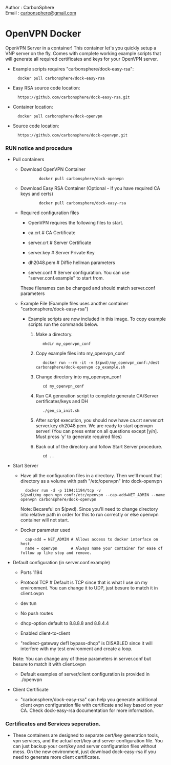 Author  : CarbonSphere <br>
Email   : carbonsphere@gmail.com<br>

# OpenVPN Docker

  OpenVPN Server in a container! This container let's you quickly setup a VNP server on the fly. Comes with complete working example scripts that will generate all required certificates and keys for your OpenVPN server. 

* Example scripts requires "carbonsphere/dock-easy-rsa":

		docker pull carbonsphere/dock-easy-rsa

* Easy RSA source code location:

		https://github.com/carbonsphere/dock-easy-rsa.git

* Container location:

		docker pull carbonsphere/dock-openvpn

* Source code location: 

		https://github.com/carbonsphere/dock-openvpn.git


### RUN notice and procedure

* Pull containers

  - Download OpenVPN Container

				docker pull carbonsphere/dock-openvpn

  - Download Easy RSA Container (Optional - If you have required CA keys and certs)

				docker pull carbonsphere/dock-easy-rsa

  - Required configuration files

     - OpenVPN requires the following files to start.

      - ca.crt        # CA Certificate
      - server.crt    # Server Certificate
      - server.key    # Server Private Key
      - dh2048.pem    # Diffie hellman parameters
      - server.conf   # Server configuration.  You can use "server.conf.example" to start from.

      These filenames can be changed and should match server.conf parameters

  - Example File (Example files uses another container "carbonsphere/dock-easy-rsa")

    - Example scripts are now included in this image. To copy example scripts run the commands below.

      1. Make a directory.  

				mkdir my_openvpn_conf

      2. Copy example files into my_openvpn_conf 

				docker run --rm -it -v $(pwd)/my_openvpn_conf:/dest carbonsphere/dock-openvpn cp_example.sh

      3. Change directory into my_openvpn_conf

				cd my_openvpn_conf

      4. Run CA generation script to complete generate CA/Server certificates/keys and DH

				./gen_ca_init.sh

      4. After script execution, you should now have ca.crt server.crt server.key dh2048.pem. We are ready to start openvpn server! (You can press enter on all questions except [y/n]. Must press 'y' to generate required files)

      5. Back out of the directory and follow Start Server procedure.

				cd ..

* Start Server

	- Have all the configuration files in a directory. Then we'll mount that directory as a volume with path "/etc/openvpn" into dock-openvpn

			docker run -d -p 1194:1194/tcp -v $(pwd)/my_open_vpn_conf:/etc/openvpn --cap-add=NET_ADMIN --name openvpn carbonsphere/dock-openvpn

		Note: Becareful on $(pwd). Since you'll need to change directory into relative path in order for this to run correctly or else openvpn container will not start.

	- Docker parameter used

			cap-add = NET_ADMIN # Allows access to docker interface on host.
			name = openvpn      # Always name your container for ease of follow up like stop and remove.

* Default configuration (in server.conf.example)

	- Ports 1194

	- Protocol TCP  # Default is TCP since that is what I use on my environment. You can 
change it to UDP, just besure to match it in client.ovpn

	- dev tun

	- No push routes 

	- dhcp-option default to 8.8.8.8 and 8.8.4.4

	- Enabled client-to-client

	- "redirect-gateway def1 bypass-dhcp" is DISABLED since it will interfere with my test environment and create a loop. 

    Note: You can change any of these parameters in server.conf but besure to match it with client.ovpn

	- Default examples of server/client configuration is provided in ./openvpn

* Client Certificate

	- "carbonsphere/dock-easy-rsa" can help you generate additional client ovpn configuration file with certificate and key based on your CA. Check dock-easy-rsa documentation for more information. 

### Certificates and Services seperation.

* These containers are designed to separate cert/key generation tools, vpn services, and the actual cert/key and server configuration file. You can just backup your cert/key and server configuration files without mess. On the new environment, just download dock-easy-rsa if you need to generate more client certificates.

